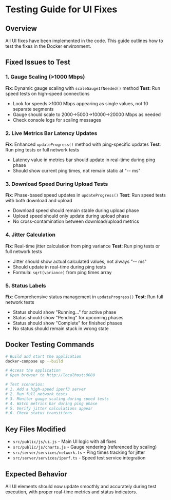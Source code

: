 # Testing Guide for UI Fixes

## Overview
All UI fixes have been implemented in the code. This guide outlines how to test the fixes in the Docker environment.

## Fixed Issues to Test

### 1. Gauge Scaling (>1000 Mbps)
**Fix**: Dynamic gauge scaling with `scaleGaugeIfNeeded()` method
**Test**: Run speed tests on high-speed connections
- Look for speeds >1000 Mbps appearing as single values, not 10 separate segments
- Gauge should scale to 2000→5000→10000→20000 Mbps as needed
- Check console logs for scaling messages

### 2. Live Metrics Bar Latency Updates
**Fix**: Enhanced `updateProgress()` method with ping-specific updates
**Test**: Run ping tests or full network tests
- Latency value in metrics bar should update in real-time during ping phase
- Should show current ping times, not remain static at "-- ms"

### 3. Download Speed During Upload Tests
**Fix**: Phase-based speed updates in `updateProgress()`
**Test**: Run speed tests with both download and upload
- Download speed should remain stable during upload phase
- Upload speed should only update during upload phase
- No cross-contamination between download/upload metrics

### 4. Jitter Calculation
**Fix**: Real-time jitter calculation from ping variance
**Test**: Run ping tests or full network tests
- Jitter should show actual calculated values, not always "-- ms"
- Should update in real-time during ping tests
- Formula: `sqrt(variance)` from ping times array

### 5. Status Labels
**Fix**: Comprehensive status management in `updateProgress()`
**Test**: Run full network tests
- Status should show "Running..." for active phase
- Status should show "Pending" for upcoming phases  
- Status should show "Complete" for finished phases
- No status should remain stuck in wrong state

## Docker Testing Commands

```bash
# Build and start the application
docker-compose up --build

# Access the application
# Open browser to http://localhost:8080

# Test scenarios:
# 1. Add a high-speed iperf3 server
# 2. Run full network tests
# 3. Monitor gauge scaling during speed tests
# 4. Watch metrics bar during ping phase
# 5. Verify jitter calculations appear
# 6. Check status transitions
```

## Key Files Modified
- `src/public/js/ui.js` - Main UI logic with all fixes
- `src/public/js/charts.js` - Gauge rendering (referenced by scaling)
- `src/server/services/network.ts` - Ping times tracking for jitter
- `src/server/services/iperf.ts` - Speed test service integration

## Expected Behavior
All UI elements should now update smoothly and accurately during test execution, with proper real-time metrics and status indicators.
